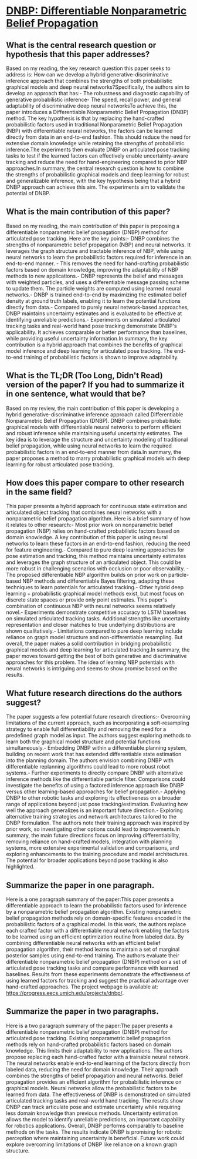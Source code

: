 # [DNBP: Differentiable Nonparametric Belief Propagation](https://arxiv.org/abs/2303.04616)

## What is the central research question or hypothesis that this paper addresses?

Based on my reading, the key research question this paper seeks to address is: How can we develop a hybrid generative-discriminative inference approach that combines the strengths of both probabilistic graphical models and deep neural networks?Specifically, the authors aim to develop an approach that has:- The robustness and diagnostic capability of generative probabilistic inference- The speed, recall power, and general adaptability of discriminative deep neural networksTo achieve this, the paper introduces a Differentiable Nonparametric Belief Propagation (DNBP) method. The key hypothesis is that by replacing the hand-crafted probabilistic factors used in traditional Nonparametric Belief Propagation (NBP) with differentiable neural networks, the factors can be learned directly from data in an end-to-end fashion. This should reduce the need for extensive domain knowledge while retaining the strengths of probabilistic inference.The experiments then evaluate DNBP on articulated pose tracking tasks to test if the learned factors can effectively enable uncertainty-aware tracking and reduce the need for hand-engineering compared to prior NBP approaches.In summary, the central research question is how to combine the strengths of probabilistic graphical models and deep learning for robust and generalizable inference, with the key hypothesis being that a hybrid DNBP approach can achieve this aim. The experiments aim to validate the potential of DNBP.


## What is the main contribution of this paper?

Based on my reading, the main contribution of this paper is proposing a differentiable nonparametric belief propagation (DNBP) method for articulated pose tracking. Here are the key points:- DNBP combines the strengths of nonparametric belief propagation (NBP) and neural networks. It leverages the graph structure and tractable inference of NBP, while using neural networks to learn the probabilistic factors required for inference in an end-to-end manner. - This removes the need for hand-crafting probabilistic factors based on domain knowledge, improving the adaptability of NBP methods to new applications.- DNBP represents the belief and messages with weighted particles, and uses a differentiable message passing scheme to update them. The particle weights are computed using learned neural networks.- DNBP is trained end-to-end by maximizing the estimated belief density at ground truth labels, enabling it to learn the potential functions directly from data.- Compared to purely neural network-based approaches, DNBP maintains uncertainty estimates and is evaluated to be effective at identifying unreliable predictions.- Experiments on simulated articulated tracking tasks and real-world hand pose tracking demonstrate DNBP's applicability. It achieves comparable or better performance than baselines, while providing useful uncertainty information.In summary, the key contribution is a hybrid approach that combines the benefits of graphical model inference and deep learning for articulated pose tracking. The end-to-end training of probabilistic factors is shown to improve adaptability.


## What is the TL;DR (Too Long, Didn't Read) version of the paper? If you had to summarize it in one sentence, what would that be?

Based on my review, the main contribution of this paper is developing a hybrid generative-discriminative inference approach called Differentiable Nonparametric Belief Propagation (DNBP). DNBP combines probabilistic graphical models with differentiable neural networks to perform efficient and robust inference while maintaining useful uncertainty estimates. The key idea is to leverage the structure and uncertainty modeling of traditional belief propagation, while using neural networks to learn the required probabilistic factors in an end-to-end manner from data.In summary, the paper proposes a method to marry probabilistic graphical models with deep learning for robust articulated pose tracking.


## How does this paper compare to other research in the same field?

This paper presents a hybrid approach for continuous state estimation and articulated object tracking that combines neural networks with a nonparametric belief propagation algorithm. Here is a brief summary of how it relates to other research:- Most prior work on nonparametric belief propagation (NBP) relies on hand-crafted probabilistic factors based on domain knowledge. A key contribution of this paper is using neural networks to learn these factors in an end-to-end fashion, reducing the need for feature engineering.- Compared to pure deep learning approaches for pose estimation and tracking, this method maintains uncertainty estimates and leverages the graph structure of an articulated object. This could be more robust in challenging scenarios with occlusion or poor observability. - The proposed differentiable NBP algorithm builds on prior work on particle-based NBP methods and differentiable Bayes filtering, adapting these techniques to learn potentials for articulated tracking.- Other hybrid deep learning + probabilistic graphical model methods exist, but most focus on discrete state spaces or provide only point estimates. This paper's combination of continuous NBP with neural networks seems relatively novel.- Experiments demonstrate competitive accuracy to LSTM baselines on simulated articulated tracking tasks. Additional strengths like uncertainty representation and closer matches to true underlying distributions are shown qualitatively.- Limitations compared to pure deep learning include reliance on graph model structure and non-differentiable resampling. But overall, the paper makes a solid contribution in bridging probabilistic graphical models and deep learning for articulated tracking.In summary, the paper moves toward getting the best of both generative and discriminative approaches for this problem. The idea of learning NBP potentials with neural networks is intriguing and seems to show promise based on the results.


## What future research directions do the authors suggest?

The paper suggests a few potential future research directions:- Overcoming limitations of the current approach, such as incorporating a soft-resampling strategy to enable full differentiability and removing the need for a predefined graph model as input. The authors suggest exploring methods to learn both the graphical model structure and potential functions simultaneously.- Embedding DNBP within a differentiable planning system, building on recent work that has extended differentiable state estimation into the planning domain. The authors envision combining DNBP with differentiable replanning algorithms could lead to more robust robot systems.- Further experiments to directly compare DNBP with alternative inference methods like the differentiable particle filter. Comparisons could investigate the benefits of using a factored inference approach like DNBP versus other learning-based approaches for belief propagation.- Applying DNBP to other robotic tasks and exploring its effectiveness on a broader range of applications beyond just pose tracking/estimation. Evaluating how well the approach generalizes is an important future direction.- Exploring alternative training strategies and network architectures tailored to the DNBP formulation. The authors note their training approach was inspired by prior work, so investigating other options could lead to improvements.In summary, the main future directions focus on improving differentiability, removing reliance on hand-crafted models, integration with planning systems, more extensive experimental validation and comparisons, and exploring enhancements to the training procedure and model architectures. The potential for broader applications beyond pose tracking is also highlighted.


## Summarize the paper in one paragraph.

Here is a one paragraph summary of the paper:This paper presents a differentiable approach to learn the probabilistic factors used for inference by a nonparametric belief propagation algorithm. Existing nonparametric belief propagation methods rely on domain-specific features encoded in the probabilistic factors of a graphical model. In this work, the authors replace each crafted factor with a differentiable neural network enabling the factors to be learned using an efficient optimization routine from labeled data. By combining differentiable neural networks with an efficient belief propagation algorithm, their method learns to maintain a set of marginal posterior samples using end-to-end training. The authors evaluate their differentiable nonparametric belief propagation (DNBP) method on a set of articulated pose tracking tasks and compare performance with learned baselines. Results from these experiments demonstrate the effectiveness of using learned factors for tracking and suggest the practical advantage over hand-crafted approaches. The project webpage is available at: https://progress.eecs.umich.edu/projects/dnbp/.


## Summarize the paper in two paragraphs.

Here is a two paragraph summary of the paper:The paper presents a differentiable nonparametric belief propagation (DNBP) method for articulated pose tracking. Existing nonparametric belief propagation methods rely on hand-crafted probabilistic factors based on domain knowledge. This limits their adaptability to new applications. The authors propose replacing each hand-crafted factor with a trainable neural network. The neural networks enable end-to-end learning of the factors directly from labeled data, reducing the need for domain knowledge. Their approach combines the strengths of belief propagation and neural networks. Belief propagation provides an efficient algorithm for probabilistic inference on graphical models. Neural networks allow the probabilistic factors to be learned from data.  The effectiveness of DNBP is demonstrated on simulated articulated tracking tasks and real-world hand tracking. The results show DNBP can track articulate pose and estimate uncertainty while requiring less domain knowledge than previous methods. Uncertainty estimation allows the model to identify unreliable predictions, an important capability for robotics applications. Overall, DNBP performs comparably to baseline methods on the tasks. The results indicate DNBP is promising for robotic perception where maintaining uncertainty is beneficial. Future work could explore overcoming limitations of DNBP like reliance on a known graph structure.

